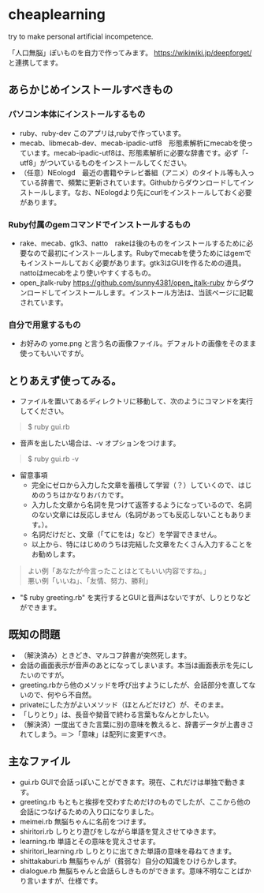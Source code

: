 # cheaplearning
try to make personal artificial incompetence.

「人口無脳」ぽいものを自力で作ってみます。
https://wikiwiki.jp/deepforget/
と連携してます。

## あらかじめインストールすべきもの
### パソコン本体にインストールするもの
- ruby、ruby-dev このアプリは,rubyで作っています。
- mecab、libmecab-dev、mecab-ipadic-utf8　形態素解析にmecabを使っています。mecab-ipadic-utf8は、形態素解析に必要な辞書です。必ず「-utf8」がついているものをインストールしてください。
- （任意）NEologd　最近の書籍やテレビ番組（アニメ）のタイトル等も入っている辞書で、頻繁に更新されています。Githubからダウンロードしてインストールします。なお、NEologdより先にcurlをインストールしておく必要があります。

### Ruby付属のgemコマンドでインストールするもの
- rake、mecab、gtk3、natto　rakeは後のものをインストールするために必要なので最初にインストールします。Rubyでmecabを使うためにはgemでもインストールしておく必要があります。gtk3はGUIを作るための道具。nattoはmecabをより使いやすくするもの。
- open_jtalk-ruby https://github.com/sunny4381/open_jtalk-ruby からダウンロードしてインストールします。インストール方法は、当該ページに記載されています。

### 自分で用意するもの
- お好みの yome.png と言う名の画像ファイル。デフォルトの画像をそのまま使ってもいいですが。

## とりあえず使ってみる。
- ファイルを置いてあるディレクトリに移動して、次のようにコマンドを実行してください。
>$ ruby gui.rb

- 音声を出したい場合は、-v オプションをつけます。
>$ ruby gui.rb -v
- 留意事項
    - 完全にゼロから入力した文章を蓄積して学習（？）していくので、はじめのうちはかなりおバカです。
    - 入力した文章から名詞を見つけて返答するようになっているので、名詞のない文章には反応しません（名詞があっても反応しないこともあります。）。
    - 名詞だけだと、文章（「てにをは」など）を学習できません。
    - 以上から、特にはじめのうちは完結した文章をたくさん入力することをお勧めします。  
> よい例「あなたが今言ったことはとてもいい内容ですね。」  
悪い例「いいね」、「友情、努力、勝利」

- "$ ruby greeting.rb" を実行するとGUIと音声はないですが、しりとりなどができます。

## 既知の問題
- （解決済み）ときどき、マルコフ辞書が突然死します。
- 会話の画面表示が音声のあとになってしまいます。本当は画面表示を先にしたいのですが。
- greeting.rbから他のメソッドを呼び出すようにしたが、会話部分を直してないので、何やら不自然。
- privateにした方がよいメソッド（ほとんどだけど）が、そのまま。
- 「しりとり」は、長音や拗音で終わる言葉もなんとかしたい。
- （解決済）一度出てきた言葉に別の意味を教えると、辞書データが上書きされてしまう。＝＞「意味」は配列に変更すべき。

## 主なファイル
- gui.rb GUIで会話っぽいことができます。現在、これだけは単独で動きます。
- greeting.rb もともと挨拶を交わすためだけのものでしたが、ここから他の会話につなげるための入り口になりました。
- meimei.rb 無脳ちゃんに名前をつけます。
- shiritori.rb しりとり遊びをしながら単語を覚えさせてゆきます。
- learning.rb 単語とその意味を覚えさせます。
- shiritori_learning.rb しりとりに出てきた単語の意味を尋ねてきます。
- shittakaburi.rb 無脳ちゃんが（貧弱な）自分の知識をひけらかします。
- dialogue.rb 無脳ちゃんと会話らしきものができます。意味不明なことばかり言いますが、仕様です。
